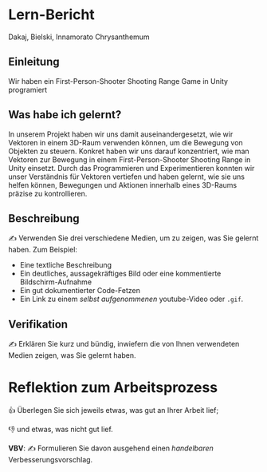# Lern-Bericht
Dakaj, Bielski, Innamorato Chrysanthemum
## Einleitung

 Wir haben ein First-Person-Shooter Shooting Range Game in Unity programiert
 ## Was habe ich gelernt?

In unserem Projekt haben wir uns damit auseinandergesetzt, wie wir Vektoren in einem 3D-Raum verwenden können, um die Bewegung von Objekten zu steuern. Konkret haben wir uns darauf konzentriert, wie man Vektoren zur Bewegung in einem First-Person-Shooter Shooting Range in Unity einsetzt. Durch das Programmieren und Experimentieren konnten wir unser Verständnis für Vektoren vertiefen und haben gelernt, wie sie uns helfen können, Bewegungen und Aktionen innerhalb eines 3D-Raums präzise zu kontrollieren.
## Beschreibung

✍️ Verwenden Sie drei verschiedene Medien, um zu zeigen, was Sie gelernt haben. Zum Beispiel:

* Eine textliche Beschreibung
* Ein deutliches, aussagekräftiges Bild oder eine kommentierte Bildschirm-Aufnahme
* Ein gut dokumentierter Code-Fetzen
* Ein Link zu einem *selbst aufgenommenen* youtube-Video oder `.gif`.

## Verifikation

✍️ Erklären Sie kurz und bündig, inwiefern die von Ihnen verwendeten Medien zeigen, was Sie gelernt haben.

# Reflektion zum Arbeitsprozess

👍 Überlegen Sie sich jeweils etwas, was gut an Ihrer Arbeit lief; 

👎 und etwas, was nicht gut lief.

**VBV**: ✍️ Formulieren Sie davon ausgehend einen *handelbaren* Verbesserungsvorschlag.
